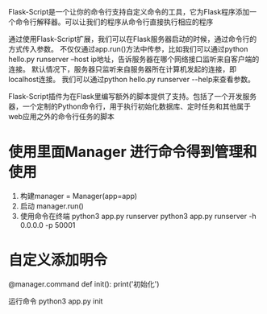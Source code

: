 Flask-Script是一个让你的命令行支持自定义命令的工具，它为Flask程序添加一个命令行解释器。可以让我们的程序从命令行直接执行相应的程序

通过使用Flask-Script扩展，我们可以在Flask服务器启动的时候，通过命令行的方式传入参数。
不仅仅通过app.run()方法中传参，比如我们可以通过python hello.py runserver –host ip地址，告诉服务器在哪个网络接口监听来自客户端的连接。
默认情况下，服务器只监听来自服务器所在计算机发起的连接，即localhost连接。
我们可以通过python hello.py runserver --help来查看参数。

Flask-Script插件为在Flask里编写额外的脚本提供了支持。包括了一个开发服务器，一个定制的Python命令行，用于执行初始化数据库、定时任务和其他属于web应用之外的命令行任务的脚本


# 使用里面Manager 进行命令得到管理和使用

1. 构建manager = Manager(app=app)
2. 启动 manager.run()
3. 使用命令在终端 
  python3 app.py runserver
  python3 app.py runserver -h 0.0.0.0 -p 50001
  
  
# 自定义添加明令
@manager.command
def init():
    print('初始化')
    
 运行命令 python3 app.py init
 
 
  
  
  
  
  
  
  
  
  
  
  
  
  
  
  